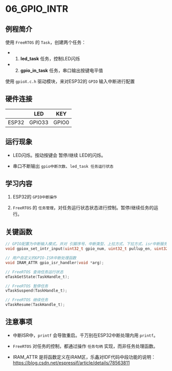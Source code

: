# 06_GPIO_INTR

## 例程简介

使用 `FreeRTOS` 的 `Task`，创建两个任务：

- 1. **led_task** 任务，控制LED闪烁

- 2. **gpio_in_task**  任务，串口输出按键电平值

使用 `gpioX.c.h` 驱动模块，来对ESP32的 `GPIO` 输入中断进行配置


## 硬件连接

|        | LED    | KEY   |
| ------ | ------ | ----- |
| ESP32  | GPIO33 | GPIO0 |


## 运行现象

- LED闪烁。按动按键会 暂停/继续 LED的闪烁。

- 串口不断输出 `gpio中断次数`、`led_task 任务运行状态`


## 学习内容

1. ESP32的 `GPIO中断操作`

2. `FreeRTOS` 的 `任务管理`，对任务运行状态状态进行控制。暂停/继续任务的运行。


## 关键函数

```c
// GPIO配置为中断输入模式。并对 引脚序号、中断类型、上拉方式、下拉方式、isr中断服务函数 进行配置。
void gpiox_set_intr_input(uint32_t gpio_num, uint32_t pullup_en, uint32_t pulldown_en, uint32_t intr_type, void *isr_handler);

// 用户自定义的GPIO-ISR中断处理函数
void IRAM_ATTR gpio_isr_handler(void *arg);

// FreeRTOS 查询任务运行状态
eTaskGetState(TaskHandle_t);

// FreeRTOS 暂停任务
vTaskSuspend(TaskHandle_t);

// FreeRTOS 继续任务
vTaskResume(TaskHandle_t);
```


## 注意事项

- 中断ISR中，`printf` 会导致重启。千万别在ESP32中断处理内用 `printf`。

- `FreeRTOS` 对任务的控制，都通过操作 `任务句柄` 实现，而非任务处理函数。

- IRAM_ATTR 是将函数定义在iRAM区，乐鑫对IDF代码中段功能的说明：https://blog.csdn.net/espressif/article/details/78563811